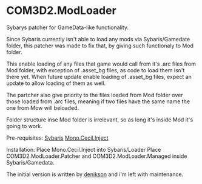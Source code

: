 # COM3D2.ModLoader
Sybarys patcher for GameData-like functionality.


Since Sybaris currently isn't able to load any mods via Sybaris/Gamedate folder, this patcher was made to fix that, by giving such 
functionaly to Mod folder.

This enable loading of any files that game would call from it's .arc files from Mod folder, with exception of .asset_bg files,
as code to load them isn't there yet. When future update enable loading of .asset_bg files, expect an update to allow loading of them as well.

The partcher also give priority to the files loaded from Mod folder over those loaded from .arc files, meaning if two files have the same name
the one from Mow will beloaded.

Folder structure inse Mod folder is irrelevant, so as long it's inside Mod it's going to work.

Pre-requisites:
[Sybaris](https://ux.getuploader.com/cm3d2_e/download/317)
[Mono.Cecil.Inject](https://github.com/denikson/Mono.Cecil.Inject/releases)

Installation:
Place Mono.Cecil.Inject into Sybaris/Loader
Place COM3D2.ModLoader.Patcher and COM3D2.ModLoader.Managed inside Sybaris/Gamedata.

The initial version is written by [denikson](https://github.com/denikson) and i'm left with maintenance.

